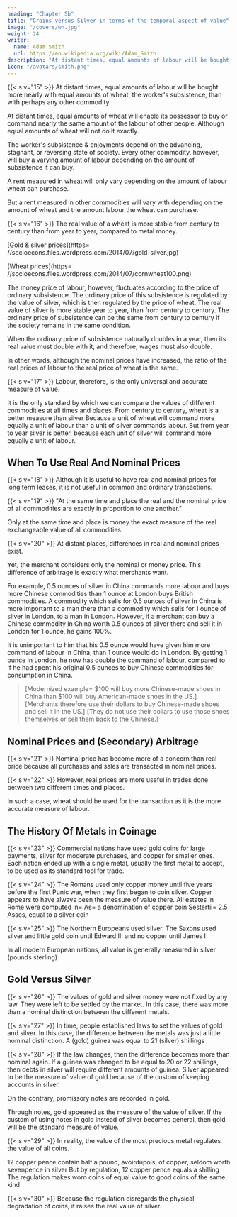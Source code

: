 ```yaml
---
heading: "Chapter 5b"
title: "Grains versus Silver in terms of the temporal aspect of value"
image: "/covers/wn.jpg"
weight: 24
writer:
  name: Adam Smith
  url: https://en.wikipedia.org/wiki/Adam_Smith
description: "At distant times, equal amounts of labour will be bought more nearly with equal amounts of wheat, the worker's subsistence, than with perhaps any other commodity"
icon: "/avatars/smith.png"
---
```



{{< s v="15" >}} At distant times, equal amounts of labour will be bought more nearly with equal amounts of wheat, the worker's subsistence, than with perhaps any other commodity.

At distant times, equal amounts of wheat will enable its possessor to buy or command nearly the same amount of the labour of other people. Although equal amounts of wheat will not do it exactly.

The worker's subsistence & enjoyments depend on the advancing, stagnant, or reversing state of society. Every other commodity, however, will buy a varying amount of labour depending on the amount of subsistence it can buy.

A rent measured in wheat will only vary depending on the amount of labour wheat can purchase.

But a rent measured in other commodities will vary with depending on the amount of wheat and the amount labour the wheat can purchase.


{{< s v="16" >}} The real value of a wheat is more stable from century to century than from year to year, compared to metal money.

[Gold & silver prices](https= //socioecons.files.wordpress.com/2014/07/gold-silver.jpg)

[Wheat prices](https= //socioecons.files.wordpress.com/2014/07/cornwheat100.png)

The money price of labour, however, fluctuates according to the price of ordinary subsistence.
The ordinary price of this subsistence is regulated by the value of silver, which is then regulated by the price of wheat.
The real value of silver is more stable year to year, than from century to century.
The ordinary price of subsistence can be the same from century to century if the society remains in the same condition.

When the ordinary price of subsistence naturally doubles in a year, then its real value must double with it, and therefore, wages must also double.

In other words, although the nominal prices have increased, the ratio of the real prices of labour to the real price of wheat is the same.


{{< s v="17" >}} Labour, therefore, is the only universal and accurate measure of value.

It is the only standard by which we can compare the values of different commodities at all times and places.
From century to century, wheat is a better measure than silver
Because a unit of wheat will command more equally a unit of labour than a unit of silver commands labour.
But from year to year silver is better, because each unit of silver will command more equally a unit of labour.


## When To Use Real And Nominal Prices

{{< s v="18" >}} Although it is useful to have real and nominal prices for long term leases, it is not useful in common and ordinary transactions.

{{< s v="19" >}} "At the same time and place the real and the nominal price of all commodities are exactly in proportion to one another."

Only at the same time and place is money the exact measure of the real exchangeable value of all commodities.

{{< s v="20" >}} At distant places, differences in real and nominal prices exist.

Yet, the merchant considers only the nominal or money price. This difference of arbitrage is exactly what merchants want.

For example, 0.5 ounces of silver in China commands more labour and buys more Chinese commodities than 1 ounce at London buys British commodities.
A commodity which sells for 0.5 ounces of silver in China is more important to a man there than a commodity which sells for 1 ounce of silver in London, to a man in London.
However, if a merchant can buy a Chinese commodity in China worth 0.5 ounces of silver there and sell it in London for 1 ounce, he gains 100%.

It is unimportant to him that his 0.5 ounce would have given him more command of labour in China, than 1 ounce would do in London.
By getting 1 ounce in London, he now has double the command of labour, compared to if he had spent his original 0.5 ounces to buy Chinese commodities for consumption in China.

> [Modernized example=  $100 will buy more Chinese-made shoes in China than $100 will buy American-made shoes in the US.]
[Merchants therefore use their dollars to buy Chinese-made shoes and sell it in the US.]
[They do not use their dollars to use those shoes themselves or sell them back to the Chinese.]


## Nominal Prices and (Secondary) Arbitrage

{{< s v="21" >}} Nominal price has become more of a concern than real price because all purchases and sales are transacted in nominal prices.

{{< s v="22" >}} However, real prices are more useful in trades done between two different times and places.

In such a case, wheat should be used for the transaction as it is the more accurate measure of labour.


## The History Of Metals in Coinage

{{< s v="23" >}} Commercial nations have used gold coins for large payments, silver for moderate purchases, and copper for smaller ones.
Each nation ended up with a single metal, usually the first metal to accept, to be used as its standard tool for trade.


{{< s v="24" >}} The Romans used only copper money until five years before the first Punic war, when they first began to coin silver.
Copper appears to have always been the measure of value there.
All estates in Rome were computed in= 
As=  a denomination of copper coin
Sestertii=  2.5 Asses, equal to a silver coin

{{< s v="25" >}} The Northern Europeans used silver.
The Saxons used silver and little gold coin until Edward III and no copper until James I

In all modern European nations, all value is generally measured in silver (pounds sterling)


## Gold Versus Silver

{{< s v="26" >}} The values of gold and silver money were not fixed by any law. They were left to be settled by the market. In this case, there was more than a nominal distinction between the different metals.

{{< s v="27" >}} In time, people established laws to set the values of gold and silver. In this case, the difference between the metals was just a little nominal distinction. A (gold) guinea was equal to 21 (silver) shillings

{{< s v="28" >}} If the law changes, then the difference becomes more than nominal again.
If a guinea was changed to be equal to 20 or 22 shillings, then debts in silver will require different amounts of guinea.
Silver appeared to be the measure of value of gold because of the custom of keeping accounts in silver.

On the contrary, promissory notes are recorded in gold.

Through notes, gold appeared as the measure of the value of silver.
If the custom of using notes in gold instead of silver becomes general, then gold will be the standard measure of value.

{{< s v="29" >}} In reality, the value of the most precious metal regulates the value of all coins.

12 copper pence contain half a pound, avoirdupois, of copper, seldom worth sevenpence in silver
But by regulation, 12 copper pence equals a shilling
The regulation makes worn coins of equal value to good coins of the same kind

{{< s v="30" >}} Because the regulation disregards the physical degradation of coins, it raises the real value of silver.
